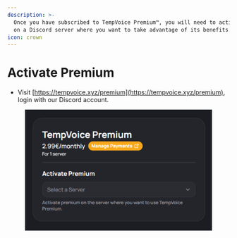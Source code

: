 ```yaml
---
description: >-
  Once you have subscribed to TempVoice Premium™, you will need to activate it
  on a Discord server where you want to take advantage of its benefits.
icon: crown
---
```


# Activate Premium

* Visit [https://tempvoice.xyz/premium](https://tempvoice.xyz/premium), login with our Discord account.

<div align="left"><figure><img src="../.gitbook/assets/image (55).png" alt=""><figcaption></figcaption></figure></div>
